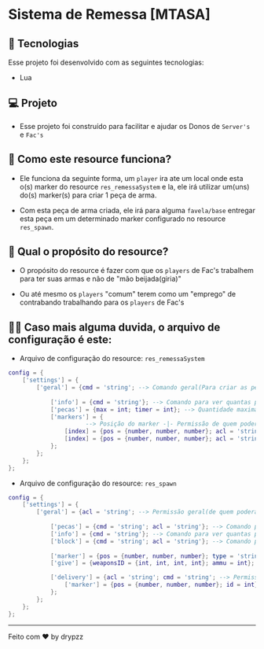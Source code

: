 # Sistema de Remessa [MTASA]


## 🚀 Tecnologias

Esse projeto foi desenvolvido com as seguintes tecnologias:

- Lua


## 💻 Projeto

- Esse projeto foi construído para facilitar e ajudar os Donos de `Server's` e `Fac's`


## 🤔 Como este resource funciona?

- Ele funciona da seguinte forma, um `player` ira ate um local onde esta o(s) marker do resource `res_remessaSystem` e la, ele irá utilizar um(uns) do(s) marker(s) para criar 1 peça de arma.

- Com esta peça de arma criada, ele irá para alguma `favela/base` entregar esta peça em um determinado marker configurado no resource `res_spawn`.


## 📎 Qual o propósito do resource?

- O propósito do resource é fazer com que os `players` de Fac's trabalhem para ter suas armas e não de "mão beijada(giria)"

- Ou até mesmo os `players` "comum" terem como um "emprego" de contrabando trabalhando para os `players` de Fac's


## 🗿🍷 Caso mais alguma duvida, o arquivo de configuração é este:

- Arquivo de configuração do resource: `res_remessaSystem`
```lua
config = {
    ['settings'] = {
        ['geral'] = {cmd = 'string'; --> Comando geral(Para criar as peças);
        
            ['info'] = {cmd = 'string'}; --> Comando para ver quantas peças de arma "você" tem;
            ['pecas'] = {max = int; timer = int}; --> Quantidade maxima de peças que poderão ser criadas -|- Tempo(em minutos) para criar 1 peça;
            ['markers'] = { 
                      --> Posição do marker -|- Permissão de quem podera usar o marker -|- RGB do marker -|- text3D -|- Valor para começar a criar 1 peça -|- Hablitar ou não o blip -|- ID do blip;
                [index] = {pos = {number, number, number}; acl = 'string'; client = {rgb = {int, int, int}; text = 'string'}; value = int; blip = boolean; icon = int};
                [index] = {pos = {number, number, number}; acl = 'string'; client = {rgb = {int, int, int}; text = 'string'}; value = int; blip = boolean; icon = int};
            };
        };
    };
};
```

- Arquivo de configuração do resource: `res_spawn`
```lua
config = {
    ['settings'] = {
        ['geral'] = {acl = 'string'; --> Permissão geral(de quem podera pegar as peças);
        
            ['pecas'] = {cmd = 'string'; acl = 'string'}; --> Comando para setar as peças -|- Permissão de quem podera setar;
            ['info'] = {cmd = 'string'}; --> Comando para ver quantas peças de arma restam;
            ['block'] = {cmd = 'string'; acl = 'string'}; --> Comando para bloquear as peças -|- Permissão de quem podera bloquear;
            
            ['marker'] = {pos = {number, number, number}; type = 'string'; id = int}; --> Posição do marker das armas -|- Tipo dele -|- ID pickup;
            ['give'] = {weaponsID = {int, int, int, int}; ammu = int}; --> ID da(s) arma(s) que serão setada(s) -|- Quantidade de munição;

            ['delivery'] = {acl = 'string'; cmd = 'string'; --> Permissão de quem podera entregar as peças para a "Permissão Geral" -|- Comando para entregar;
                ['marker'] = {pos = {number, number, number}; id = int}; --> Posição do marker de entregar -|- ID pickup;
            };
        };
    };
};
```


---

Feito com ♥ by drypzz

